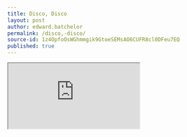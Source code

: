 ```yaml
---
title: Disco, Disco
layout: post
author: edward.batchelor
permalink: /disco,-disco/
source-id: 1z4OpfoOsWGhmmgik9GtoeSEMsAO6CUFR8cl0DFeu7EQ
published: true
---
```

[<iframe src="https://docs.google.com/spreadsheets/d/e/2PACX-1vQ2bnIswn883BiuNxHzVx09Fmd3DN4xaOL88Xd4Htl1tsm3STXvLVwjn1W1HqluQJO22nlOPxW4-7KU/pubhtml?widget=true&amp;headers=false"></iframe>](https://docs.google.com/spreadsheets/d/e/2PACX-1vQ2bnIswn883BiuNxHzVx09Fmd3DN4xaOL88Xd4Htl1tsm3STXvLVwjn1W1HqluQJO22nlOPxW4-7KU/pubhtml?widget=true&amp;headers=false)

